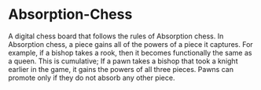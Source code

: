 # Absorption-Chess
A digital chess board that follows the rules of Absorption chess.  In Absorption chess, a piece gains all of the powers of a piece it captures.  For example, if a bishop takes a rook, then it becomes functionally the same as a queen.  This is cumulative;  If a pawn takes a bishop that took a knight earlier in the game, it gains the powers of all three pieces. Pawns can promote only if they do not absorb any other piece.
